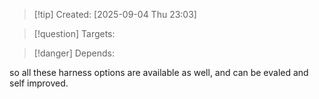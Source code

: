 
>[!tip] Created: [2025-09-04 Thu 23:03]

>[!question] Targets: 

>[!danger] Depends: 

so all these harness options are available as well, and can be evaled and self improved.